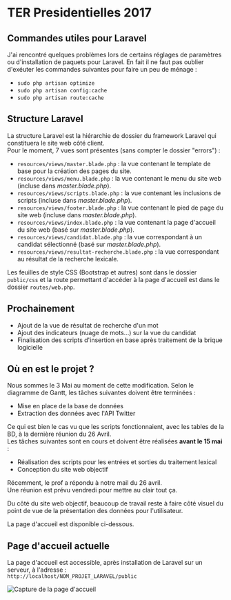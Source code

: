 # TER Presidentielles 2017
     
## Commandes utiles pour Laravel    
J'ai rencontré quelques problèmes lors de certains réglages de paramètres ou d'installation de paquets pour Laravel. En fait il ne faut pas oublier d'exéuter les commandes suivantes pour faire un peu de ménage :    
* `sudo php artisan optimize`    
* `sudo php artisan config:cache`    
* `sudo php artisan route:cache`    
    
    
## Structure Laravel   
La structure Laravel est la hiérarchie de dossier du framework Laravel qui constituera le site web côté client.     
Pour le moment, 7 vues sont présentes (sans compter le dossier "errors") :  
* `resources/views/master.blade.php` : la vue contenant le template de base pour la création des pages du site.   
* `resources/views/menu.blade.php` : la vue contenant le menu du site web (incluse dans _master.blade.php_).    
* `resources/views/scripts.blade.php` : la vue contenant les inclusions de scripts (incluse dans _master.blade.php_).    
* `resources/views/footer.blade.php` : la vue contenant le pied de page du site web (incluse dans _master.blade.php_).
* `resources/views/index.blade.php` : la vue contenant la page d'accueil du site web (basé sur _master.blade.php_).     
* `resources/views/candidat.blade.php` : la vue correspondant à un candidat sélectionné (basé sur _master.blade.php_).    
* `resources/views/resultat-recherche.blade.php` : la vue correspondant au résultat de la recherche lexicale.    
    
Les feuilles de style CSS (Bootstrap et autres) sont dans le dossier `public/css` et la route permettant d'accéder à la page d'accueil est dans le dossier `routes/web.php`.     
     
## Prochainement     
* Ajout de la vue de résultat de recherche d'un mot    
* Ajout des indicateurs (nuage de mots...) sur la vue du candidat    
* Finalisation des scripts d'insertion en base après traitement de la brique logicielle
## Où en est le projet ?   
Nous sommes le 3 Mai au moment de cette modification. Selon le diagramme de Gantt, les tâches suivantes doivent être terminées :   
* Mise en place de la base de données
* Extraction des données avec l'API Twitter    

Ce qui est bien le cas vu que les scripts fonctionnaient, avec les tables de la BD, à la dernière réunion du 26 Avril.    
Les tâches suivantes sont en cours et doivent être réalisées **avant le 15 mai** :   
* Réalisation des scripts pour les entrées et sorties du traitement lexical
* Conception du site web objectif   

Récemment, le prof a répondu à notre mail du 26 avril.      
Une réunion est prévu vendredi pour mettre au clair tout ça.

Du côté du site web objectif, beaucoup de travail reste à faire côté visuel du point de vue de la présentation des données pour l'utilisateur.        

La page d'accueil est disponible ci-dessous.

## Page d'accueil actuelle      
La page d'accueil est accessible, après installation de Laravel sur un serveur, à l'adresse :     
`http://localhost/NOM_PROJET_LARAVEL/public`
     
![Capture de la page d'accueil](http://img15.hostingpics.net/pics/206267AccueilTER.png)
